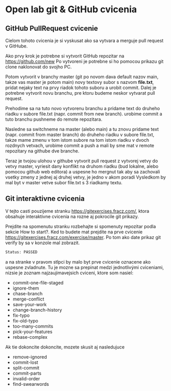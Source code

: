 # Open lab git & GitHub cvicenia

## GitHub PullRequest cvicenie
Cielom tohoto cvicenia je si vyskusat ako sa vytvara a merguje pull request v GitHube.

Ako prvy krok je potrebne si vytvorit GitHub repozitar na https://github.com/new
Po vytvoreni je potrebne si ho pomocou prikazu git clone naklonovat do svojho PC.

Potom vytvorit v branchy master (git po novom dava default nazov main, takze vas master je potom main) novy textovy subor s nazvom **file.txt**, pridat nejaky text na prvy riadok tohoto suboru a urobit commit.
Dalej je potrebne vytvorit novu branchu, pre ktoru budeme neskor vytvarat pull request.

Prehodime sa na tuto novo vytvorenu branchu a pridame text do druheho riadku v subore file.txt (napr. commit from new branch).
urobime commit a tuto branchu pushneme do remote repozitara.

Nasledne sa switchneme na master (alebo main) a tu znovu pridame text (napr. commit from master branch) do druheho riadku v subore file.txt, takze mame zmenu v tom istom subore na tom istom riadku v dvoch rozdnych vetvach,
urobime commit a push a mali by sme mat v remote repozitary na githube dve branche.


Teraz je tvojou ulohou v githube vytvorit pull request z vytvorej vetvy do vetvy master, vyriesit dany konflikt na druhom riadku (bud lokalne, alebo pomocou github web editora) a uspesne ho mergnut tak aby sa zachovali vsetky zmeny z jednej aj druhej vetvy, je jedno v akom poradi
Vysledkom by mal byt v master vetve subor file.txt s 3 riadkamy textu.

## Git interaktivne cvicenia

V tejto casti pouzijeme stranku https://gitexercises.fracz.com/, ktora obsahuje interaktivne cvicenia na rozne aj pokrocile git prikazy.

Prejdite na spomenutu stranku rozbehajte si spomenuty repozitar podla sekcie How to start?.
Ked to budete mat prejdite na prve cvicenie https://gitexercises.fracz.com/exercise/master.
Po tom ako date prikaz git verify by sa v konzole mal zobrazit.
```sh
Status: PASSED
```
a na stranke v pravom stlpci by malo byt prve cvicenie oznacene ako uspesne zvladnute.
Tu je mozne sa prepinat medzi jednotlivými cviceniami, nizsie je zoznam najzaujimavejsich cviceni, ktore som nasiel:

- commit-one-file-staged
- ignore-them
- chase-branch
- merge-conflict
- save-your-work
- change-branch-history
- fix-typo
- fix-old-typo
- too-many-commits
- pick-your-features
- rebase-complex

Ak tie dokoncite dokoncite, mozete skusit aj nasledujuce
- remove-ignored
- commit-lost
- split-commit
- commit-parts
- invalid-order
- find-swearwords

